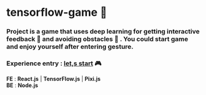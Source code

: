 # tensorflow-game 👾

### Project is a game that uses deep learning for getting interactive feedback 👏 and avoiding obstacles 🚧 . You could start game and enjoy yourself after entering gesture.

### Experience entry : [let,s start](https://tensorflow-game.zhengchengshi.cn/start) 🎮

**FE** : **React.js** | **TensorFlow.js** | **Pixi.js** <br>
**BE** : **Node.js**

